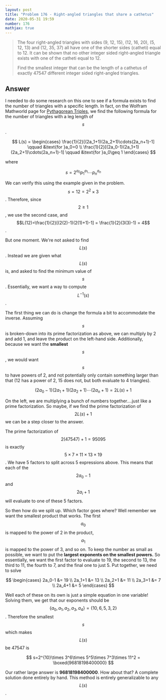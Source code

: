 ```yaml
---
layout: post
title: "Problem 176 - Right-angled triangles that share a cathetus"
date: 2020-05-31 19:59
number: 176
mathjax: true
---
```


> The four right-angled triangles with sides (9, 12, 15), (12, 16, 20), (5, 12, 13) and (12, 35, 37) all have one of the shorter sides (catheti) equal to 12. It can be shown that no other integer sided right-angled triangle exists with one of the catheti equal to 12.
>
> Find the smallest integer that can be the length of a cathetus of exactly 47547 different integer sided right-angled triangles.

<!--more-->

## Answer

I needed to do some research on this one to see if a formula exists to find the number of triangles with a specific length. In fact, on the Wolfram Mathworld page for [Pythagorean Triples](https://mathworld.wolfram.com/PythagoreanTriple.html), we find the following formula for the number of triangles with a leg length of $$s$$.


$$
L(s) = \begin{cases}
	\frac{1}{2}[(2a_1+1)(2a_2+1)\cdots(2a_n+1)-1] \qquad &\text{for }a_0=0
	\\
	\frac{1}{2}[(2a_0-1)(2a_1+1)(2a_2+1)\cdots(2a_n+1)-1] \qquad &\text{for }a_0\geq 1
\end{cases}
$$


where


$$
s=2^{a_0}p_1^{a_1}\cdots p_n^{a_n}
$$


We can verify this using the example given in the problem. $$s=12=2^2\times 3$$. Therefore, since $$2\geq 1$$, we use the second case, and $$L(12)=\frac{1}{2}[(2(2)-1)(2(1)+1)-1] = \frac{1}{2}(3(3)-1) = 4$$.

But one moment. We're not asked to find $$L(s)$$. Instead we are given what $$L(s)$$ is, and asked to find the minimum value of $$s$$. Essentially, we want a way to compute $$L^{-1}(s)$$.

The first thing we can do is change the formula a bit to accommodate the inverse. Assuming $$s$$ is broken-down into its prime factorization as above, we can multiply by 2 and add 1, and leave the product on the left-hand side. Additionally, because we want the **smallest** $$s$$, we would want $$s$$ to have powers of 2, and not potentially only contain something larger than that (12 has a power of 2, 15 does not, but both evaluate to 4 triangles).


$$
(2a_0-1)(2a_1+1)(2a_2+1)\cdots(2a_n+1)=2L(s)+1
$$


On the left, we are multiplying a bunch of numbers together....just like a prime factorization. So maybe, if we find the prime factorization of $$2L(s)+1$$ we can be a step closer to the answer.

The prime factorization of $$2(47547)+1=95095$$ is exactly $$5\times 7\times 11\times 13\times 19$$. We have 5 factors to split across 5 expressions above. This means that each of the $$2a_0-1$$ and $$2a_i+1$$ will evaluate to one of these 5 factors.

So then how do we split up. Which factor goes where? Well remember we want the smallest product that works. The first $$a_0$$ is mapped to the power of 2 in the product, $$a_1$$ is mapped to the power of 3, and so on. To keep the number as small as possible, we want to put the **largest exponents on the smallest powers.** So essentially, we want the first factor to evaluate to 19, the second to 13, the third to 11, the fourth to 7, and the final one to just 5. Put together, we need to solve


$$
\begin{cases}
	2a_0-1 &= 19
	\\
	2a_1+1 &= 13
	\\
	2a_2+1 &= 11
	\\
	2a_3+1 &= 7
	\\
	2a_4+1 &= 5
\end{cases}
$$


Well each of these on its own is just a simple equation in one variable! Solving them, we get that our exponents should be $$\{a_0,a_1,a_2,a_3,a_4\}=\{10,6,5,3,2\}$$. Therefore the smallest $$s$$ which makes $$L(s)$$ be 47547 is


$$
s=2^{10}\times 3^6\times 5^5\times 7^3\times 11^2 = \boxed{96818198400000}
$$


Our rather large answer is **96818198400000**. How about that? A complete solution done entirely by hand. This method is entirely generalizable to any $$L(s)$$. 

